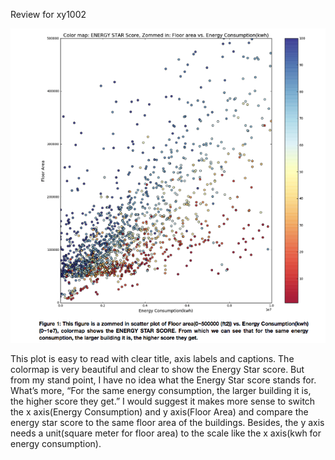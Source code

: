 Review for xy1002

![](Figure_xy1002.png)

This plot is easy to read with clear title, axis labels and captions. The colormap is very beautiful and clear to show the Energy Star score. But from my stand point, I have no idea what the Energy Star score stands for. What’s more, “For the same energy consumption, the larger building it is, the higher score they get.” I would suggest it makes more sense to switch the x axis(Energy Consumption) and y axis(Floor Area) and compare the energy star score to the same floor area of the buildings. Besides, the y axis needs a unit(square meter for floor area) to the scale like the x axis(kwh for energy consumption). 
